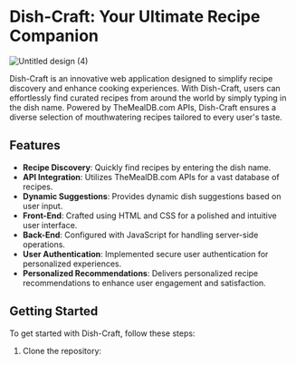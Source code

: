 # Dish-Craft: Your Ultimate Recipe Companion

![Untitled design (4)](https://github.com/Soumyadip1305/Dishcraft/assets/115612619/63ac79c0-7d73-4fc8-86e0-91db12f62693)



Dish-Craft is an innovative web application designed to simplify recipe discovery and enhance cooking experiences. With Dish-Craft, users can effortlessly find curated recipes from around the world by simply typing in the dish name. Powered by TheMealDB.com APIs, Dish-Craft ensures a diverse selection of mouthwatering recipes tailored to every user's taste.

## Features

- **Recipe Discovery**: Quickly find recipes by entering the dish name.
- **API Integration**: Utilizes TheMealDB.com APIs for a vast database of recipes.
- **Dynamic Suggestions**: Provides dynamic dish suggestions based on user input.
- **Front-End**: Crafted using HTML and CSS for a polished and intuitive user interface.
- **Back-End**: Configured with JavaScript for handling server-side operations.
- **User Authentication**: Implemented secure user authentication for personalized experiences.
- **Personalized Recommendations**: Delivers personalized recipe recommendations to enhance user engagement and satisfaction.

## Getting Started

To get started with Dish-Craft, follow these steps:

1. Clone the repository:

